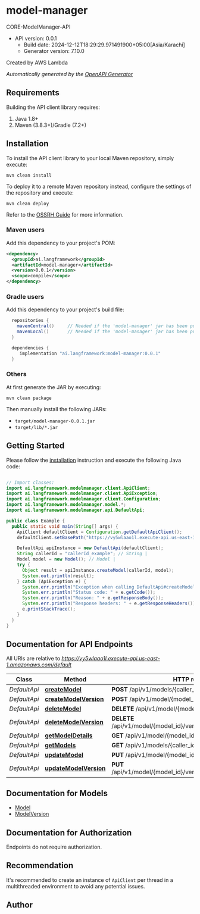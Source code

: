 # model-manager

CORE-ModelManager-API
- API version: 0.0.1
  - Build date: 2024-12-12T18:29:29.971491900+05:00[Asia/Karachi]
  - Generator version: 7.10.0

Created by AWS Lambda


*Automatically generated by the [OpenAPI Generator](https://openapi-generator.tech)*


## Requirements

Building the API client library requires:
1. Java 1.8+
2. Maven (3.8.3+)/Gradle (7.2+)

## Installation

To install the API client library to your local Maven repository, simply execute:

```shell
mvn clean install
```

To deploy it to a remote Maven repository instead, configure the settings of the repository and execute:

```shell
mvn clean deploy
```

Refer to the [OSSRH Guide](http://central.sonatype.org/pages/ossrh-guide.html) for more information.

### Maven users

Add this dependency to your project's POM:

```xml
<dependency>
  <groupId>ai.langframework</groupId>
  <artifactId>model-manager</artifactId>
  <version>0.0.1</version>
  <scope>compile</scope>
</dependency>
```

### Gradle users

Add this dependency to your project's build file:

```groovy
  repositories {
    mavenCentral()     // Needed if the 'model-manager' jar has been published to maven central.
    mavenLocal()       // Needed if the 'model-manager' jar has been published to the local maven repo.
  }

  dependencies {
     implementation "ai.langframework:model-manager:0.0.1"
  }
```

### Others

At first generate the JAR by executing:

```shell
mvn clean package
```

Then manually install the following JARs:

* `target/model-manager-0.0.1.jar`
* `target/lib/*.jar`

## Getting Started

Please follow the [installation](#installation) instruction and execute the following Java code:

```java

// Import classes:
import ai.langframework.modelmanager.client.ApiClient;
import ai.langframework.modelmanager.client.ApiException;
import ai.langframework.modelmanager.client.Configuration;
import ai.langframework.modelmanager.model.*;
import ai.langframework.modelmanager.api.DefaultApi;

public class Example {
  public static void main(String[] args) {
    ApiClient defaultClient = Configuration.getDefaultApiClient();
    defaultClient.setBasePath("https://vy5wlaao1l.execute-api.us-east-1.amazonaws.com/default");

    DefaultApi apiInstance = new DefaultApi(defaultClient);
    String callerId = "callerId_example"; // String | 
    Model model = new Model(); // Model | 
    try {
      Object result = apiInstance.createModel(callerId, model);
      System.out.println(result);
    } catch (ApiException e) {
      System.err.println("Exception when calling DefaultApi#createModel");
      System.err.println("Status code: " + e.getCode());
      System.err.println("Reason: " + e.getResponseBody());
      System.err.println("Response headers: " + e.getResponseHeaders());
      e.printStackTrace();
    }
  }
}

```

## Documentation for API Endpoints

All URIs are relative to *https://vy5wlaao1l.execute-api.us-east-1.amazonaws.com/default*

Class | Method | HTTP request | Description
------------ | ------------- | ------------- | -------------
*DefaultApi* | [**createModel**](docs/DefaultApi.md#createModel) | **POST** /api/v1/models/{caller_id} | 
*DefaultApi* | [**createModelVersion**](docs/DefaultApi.md#createModelVersion) | **POST** /api/v1/model/{model_id}/version/{caller_id} | 
*DefaultApi* | [**deleteModel**](docs/DefaultApi.md#deleteModel) | **DELETE** /api/v1/model/{model_id}/{caller_id} | 
*DefaultApi* | [**deleteModelVersion**](docs/DefaultApi.md#deleteModelVersion) | **DELETE** /api/v1/model/{model_id}/versions/{version_id}/{caller_id} | 
*DefaultApi* | [**getModelDetails**](docs/DefaultApi.md#getModelDetails) | **GET** /api/v1/model/{model_id}/{caller_id} | 
*DefaultApi* | [**getModels**](docs/DefaultApi.md#getModels) | **GET** /api/v1/models/{caller_id} | 
*DefaultApi* | [**updateModel**](docs/DefaultApi.md#updateModel) | **PUT** /api/v1/model/{model_id}/{caller_id} | 
*DefaultApi* | [**updateModelVersion**](docs/DefaultApi.md#updateModelVersion) | **PUT** /api/v1/model/{model_id}/versions/{version_id}/{caller_id} | 


## Documentation for Models

 - [Model](docs/Model.md)
 - [ModelVersion](docs/ModelVersion.md)


<a id="documentation-for-authorization"></a>
## Documentation for Authorization

Endpoints do not require authorization.


## Recommendation

It's recommended to create an instance of `ApiClient` per thread in a multithreaded environment to avoid any potential issues.

## Author



